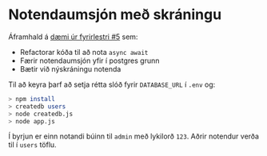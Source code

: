 # Notendaumsjón með skráningu

Áframhald á [dæmi úr fyrirlestri #5](../../../../05/daemi/auth/passport.js) sem:

* Refactorar kóða til að nota `async await`
* Færir notendaumsjón yfir í postgres grunn
* Bætir við nýskráningu notenda

Til að keyra þarf að setja rétta slóð fyrir `DATABASE_URL` í `.env` og:

```bash
> npm install
> createdb users
> node createdb.js
> node app.js
```

Í byrjun er einn notandi búinn til `admin` með lykilorð `123`. Aðrir notendur verða til í `users` töflu.
